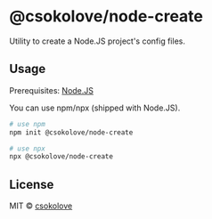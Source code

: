 # @csokolove/node-create
Utility to create a Node.JS project's config files.

## Usage
Prerequisites: [Node.JS](https://nodejs.org)

You can use npm/npx (shipped with Node.JS).

```bash
# use npm
npm init @csokolove/node-create
```

```bash
# use npx
npx @csokolove/node-create
```

## License
MIT © [csokolove](https://github.com/csokolove)